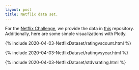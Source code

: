 ```yaml
---
layout: post
title: Netflix data set.
---
```


For the [Netflix Challenge](https://en.wikipedia.org/wiki/Netflix_Prize), we provide the data in [this](https://github.com/camminady/NetflixChallenge) repository.
Additionally, here are some simple visualizations with Plotly.



{% include 2020-04-03-NetflixDataset/ratingvscount.html %}

{% include 2020-04-03-NetflixDataset/ratingvsyear.html %}

{% include 2020-04-03-NetflixDataset/stdvsrating.html %}

